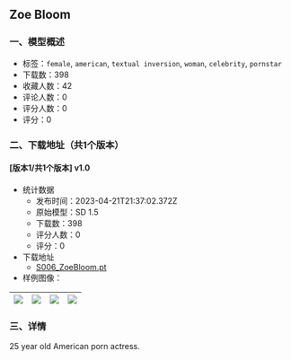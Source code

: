 ## Zoe Bloom
### 一、模型概述

- 标签：`female`, `american`, `textual inversion`, `woman`, `celebrity`, `pornstar`
- 下载数：398
- 收藏人数：42
- 评论人数：0
- 评分人数：0
- 评分：0

### 二、下载地址（共1个版本）

#### [版本1/共1个版本] v1.0

- 统计数据
  - 发布时间：2023-04-21T21:37:02.372Z
  - 原始模型：SD 1.5
  - 下载数：398
  - 评分人数：0
  - 评分：0
- 下载地址
  - [S006_ZoeBloom.pt](https://civitai.com/api/download/models/51848)
- 样例图像：

| <img src="https://image.civitai.com/xG1nkqKTMzGDvpLrqFT7WA/fa4a1cff-c1ee-46c1-76a9-6268cdb92d00/width=450/558568.jpeg" /> | <img src="https://image.civitai.com/xG1nkqKTMzGDvpLrqFT7WA/6b97ae46-4acb-4b11-0729-acf0b6f52400/width=450/558570.jpeg" /> | <img src="https://image.civitai.com/xG1nkqKTMzGDvpLrqFT7WA/6d3f9974-36d9-403d-e585-69aa412bc900/width=450/558571.jpeg" /> | <img src="https://image.civitai.com/xG1nkqKTMzGDvpLrqFT7WA/a7ff4031-bb55-4dfb-2f15-17603548e000/width=450/558572.jpeg" /> |
| ---- | ---- | ---- | ---- |


### 三、详情
<p>25 year old American porn actress.</p>